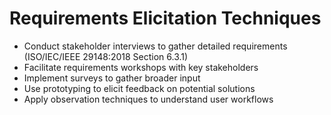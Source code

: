 # Requirements Elicitation Techniques
- Conduct stakeholder interviews to gather detailed requirements (ISO/IEC/IEEE 29148:2018 Section 6.3.1)
- Facilitate requirements workshops with key stakeholders
- Implement surveys to gather broader input
- Use prototyping to elicit feedback on potential solutions
- Apply observation techniques to understand user workflows